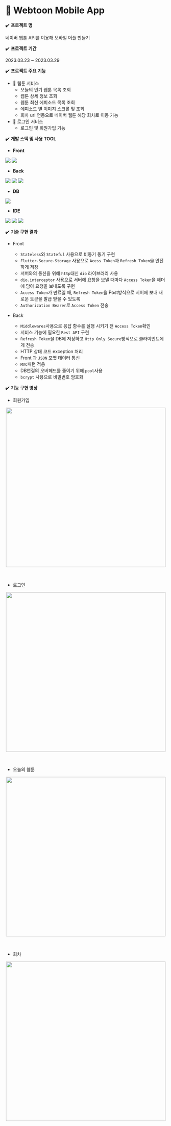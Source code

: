 # 📗 Webtoon Mobile App

✔️ **프로젝트 명** 
   
네이버 웹툰 API를 이용해 모바일 어플 만들기
   
✔️ **프로젝트 기간**

2023.03.23 ~ 2023.03.29
   
✔️ **프로젝트 주요 기능**
   
- 🔔 웹툰 서비스
  - 오늘의 인기 웹툰 목록 조회
  - 웹툰 상세 정보 조회
  - 웹툰 최신 에피소드 목록 조회
  - 에피소드 별 이미지 스크롤 및 조회
  - 회차 url 연동으로 네이버 웹툰 해당 회차로 이동 가능
- 🔮 로그인 서비스
  - 로그인 및 회원가입 기능
   
✔️ **개발 스택 및 사용 TOOL**   
   
- **Front**   
   
<img src="https://img.shields.io/badge/Flutter-02569B?style=flat&logo=Flutter&logoColor=white"> <img src="https://img.shields.io/badge/Dart-0175C2?style=flat&logo=Dart&logoColor=white">
   
- **Back**
   
<img src="https://img.shields.io/badge/Node.js-339933?style=flat&logo=Node.js&logoColor=white"> <img src="https://img.shields.io/badge/JWT-000000?style=flat&logo=JSON Web Tokens&logoColor=white"> <img src="https://img.shields.io/badge/REST API-5A29E4?style=flat&logo=REST API&logoColor=white"> 
   
- **DB**
   
<img src="https://img.shields.io/badge/MySQL-4479A1?style=flat&logo=MySQL&logoColor=white">
   
- **IDE**
   
<img src="https://img.shields.io/badge/Visual Studio Code-007ACC?style=flat&logo=Visual Studio Code&logoColor=white"> <img src="https://img.shields.io/badge/iOS Simulator-000000?style=flat&logo=iOS&logoColor=white"> <img src="https://img.shields.io/badge/Postman-FF6C37?style=flat&logo=Postman&logoColor=white">
   
✔️ **기술 구현 결과**
   
  - Front
    - `Stateless`와 `Stateful` 사용으로 비동기 동기 구현
    - `Flutter-Secure-Storage` 사용으로 `Acess Token`과 `Refresh Token`을 안전하게 저장
    - 서버와의 통신을 위해 `http`대신 `dio` 라이브러리 사용
    - `dio.interceptor` 사용으로 서버에 요청을 보낼 때마다 `Access Token`을 헤더에 담아 요청을 보내도록 구현
    - `Access Token`가 만료일 때, `Refresh Token`을 Post방식으로 서버에 보내 새로운 토큰을 발급 받을 수 있도록 
    - `Authorization Bearer`로 `Access Token` 전송
    
  - Back
    - `Middlewares`사용으로 응답 함수를 실행 시키기 전 `Access Token`확인
    - 서비스 기능에 필요한 `Rest API` 구현
    - `Refresh Token`을 DB에 저장하고 `Http Only Secure`방식으로 클라이언트에게 전송
    - HTTP 상태 코드 exception 처리
    - Front 과 `JSON` 포맷 데이터 통신
    - `MVC`패턴 적용
    - DB연결의 오버헤드를 줄이기 위해 `pool`사용
    - `bcrypt` 사용으로 비밀번호 암호화
    
 ✔️ **기능 구현 영상**
 - 회원가입
 <p align='center'>
 <img src=https://user-images.githubusercontent.com/105635205/228582166-eb173225-d456-447b-93f2-8a041c025963.gif height="500">
 </p><br />
 
 - 로그인
 <p align='center'>
 <img src=https://user-images.githubusercontent.com/105635205/228582899-c8538324-9a10-40df-ae41-676bcf4d01f8.gif height="500">
 </p><br />
 
 - 오늘의 웹툰
 <p align='center'>
 <img src=https://user-images.githubusercontent.com/105635205/228583108-ab241e99-75e1-4b51-b8f5-15726bda76f6.gif height="500">
 </p><br />
 
 - 회차
 <p align='center'>
 <img src=https://user-images.githubusercontent.com/105635205/228583235-deae9441-996f-434f-9860-c655931665ad.gif height="500">
 </p><br />

 


 


